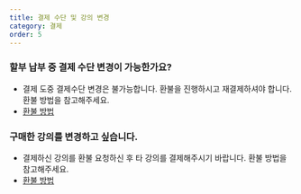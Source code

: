 ```yaml
---
title: 결제 수단 및 강의 변경
category: 결제
order: 5
---
```


### 할부 납부 중 결제 수단 변경이 가능한가요?

- 결제 도중 결제수단 변경은 불가능합니다. 환불을 진행하시고 재결제하셔야 합니다. 환불 방법을 참고해주세요.
- [환불 방법](https://nomadcoders.co/faq/payment/refund-policy)

### 구매한 강의를 변경하고 싶습니다.

- 결제하신 강의를 환불 요청하신 후 타 강의를 결제해주시기 바랍니다. 환불 방법을 참고해주세요.
- [환불 방법](https://nomadcoders.co/faq/payment/refund-policy)
